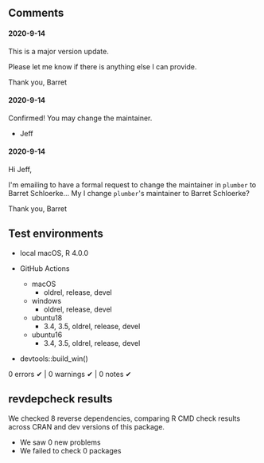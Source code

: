 ## Comments

#### 2020-9-14

This is a major version update.

Please let me know if there is anything else I can provide.

Thank you,
Barret

#### 2020-9-14

Confirmed! You may change the maintainer.

- Jeff

#### 2020-9-14

Hi Jeff,

I'm emailing to have a formal request to change the maintainer in `plumber` to Barret Schloerke...
My I change `plumber`'s maintainer to Barret Schloerke?

Thank you,
Barret


## Test environments

* local macOS, R 4.0.0
* GitHub Actions
  * macOS
    * oldrel, release, devel
  * windows
    * oldrel, release, devel
  * ubuntu18
    * 3.4, 3.5, oldrel, release, devel
  * ubuntu16
    * 3.4, 3.5, oldrel, release, devel

* devtools::build_win()

0 errors ✔ | 0 warnings ✔ | 0 notes ✔

## revdepcheck results

We checked 8 reverse dependencies, comparing R CMD check results across CRAN and dev versions of this package.

 * We saw 0 new problems
 * We failed to check 0 packages
